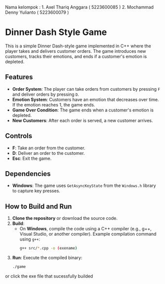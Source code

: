 Nama kelompok : 1. Axel Thariq Anggara ( 5223600085 )
                2. Mochammad Denny Yulianto ( 5223600079 )

# Dinner Dash Style Game

This is a simple Dinner Dash-style game implemented in C++ where the player takes and delivers customer orders. The game introduces new customers, tracks their emotions, and ends if a customer's emotion is depleted.

## Features
- **Order System**: The player can take orders from customers by pressing `F` and deliver orders by pressing `D`.
- **Emotion System**: Customers have an emotion that decreases over time. If the emotion reaches 1, the game ends.
- **Game Over Condition**: The game ends when a customer's emotion is depleted.
- **New Customers**: After each order is served, a new customer arrives.

## Controls
- **F**: Take an order from the customer.
- **D**: Deliver an order to the customer.
- **Esc**: Exit the game.

## Dependencies
- **Windows**: The game uses `GetAsyncKeyState` from the `Windows.h` library to capture key presses.

## How to Build and Run

1. **Clone the repository** or download the source code.
2. **Build**: 
   - On **Windows**, compile the code using a C++ compiler (e.g., g++, Visual Studio, or another compiler). Example compilation command using `g++`:
     ```bash
     g++ src/*.cpp -o (exename)
     ```
3. **Run**: Execute the compiled binary:
   ```bash
   ./game
or click the exe file that sucessfully builded

